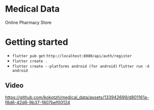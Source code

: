 # Medical Data
Online Pharmacy Store

# Getting started

* `flutter pub get` `http://localhost:8080/api/auth/register`
* `flutter create .`
* `flutter create --platforms android (for android)` `flutter run -d android`

## Video


https://github.com/kokotzh/medical_data/assets/133942699/d801161a-f8d6-42d6-9b37-1807bef00124


